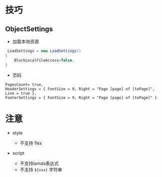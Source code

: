 ﻿# 技巧

## ObjectSettings

- 加载本地资源
``` csharp
 LoadSettings = new LoadSettings()
{
    BlockLocalFileAccess=false,
}
```

- 页码

```
PagesCount= true,
HeaderSettings = { FontSize = 9, Right = "Page [page] of [toPage]", Line = true },
FooterSettings = { FontSize = 9, Right = "Page [page] of [toPage]" }
```


# 注意

- style
    - 不支持 flex

- script
    - 不支持lamda表达式
    - 不支持 `${xxx}` 字符串